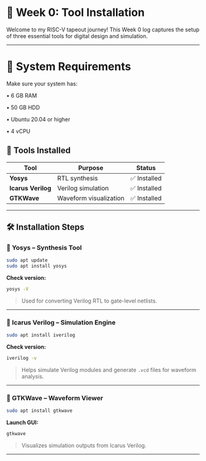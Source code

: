 # 📘 Week 0: Tool Installation

Welcome to my RISC-V tapeout journey! This Week 0 log captures the setup of three essential tools for digital design and simulation.

---
# 🧰 System Requirements

Make sure your system has:

 • 6 GB RAM
 
 • 50 GB HDD
 
 • Ubuntu 20.04 or higher
 
 • 4 vCPU
 

## 🧰 Tools Installed
   | Tool             | Purpose                    | Status        |
   |------------------|-----------------------------|----------------|
   | **Yosys**         | RTL synthesis               | ✅ Installed    |
   | **Icarus Verilog**| Verilog simulation          | ✅ Installed    |
   | **GTKWave**       | Waveform visualization      | ✅ Installed    |

---

## 🛠️ Installation Steps

### 🔹 Yosys – Synthesis Tool
```bash
sudo apt update
sudo apt install yosys
```
**Check version:**
```bash
yosys -V
```
> Used for converting Verilog RTL to gate-level netlists.

---

### 🔹 Icarus Verilog – Simulation Engine
```bash
sudo apt install iverilog
```
**Check version:**
```bash
iverilog -v
```
> Helps simulate Verilog modules and generate `.vcd` files for waveform analysis.

---

### 🔹 GTKWave – Waveform Viewer
```bash
sudo apt install gtkwave
```
**Launch GUI:**
```bash
gtkwave
```
> Visualizes simulation outputs from Icarus Verilog.

---
